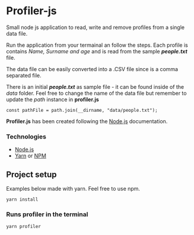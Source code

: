 # Profiler-js
Small node js application to read, write and remove profiles from a single data file.

Run the application from your termainal an follow the steps. Each profile is contains _Name, Surname and age_ and is read from the sample **_people.txt_** file.

The data file can be easily converted into a .CSV file since is a comma separated file.

There is an initial **_people.txt_** as sample file - it can be found inside of the _data_ folder. Feel free to change the name of the data file but remember to update the _path_ instance in **profiler.js**
```
const pathFile = path.join(__dirname, "data/people.txt");
```

**Profiler.js** has been created following the [Node.js](https://nodejs.org/api/) documentation.

### Technologies
* [Node.js](https://nodejs.org/en/download/)
* [Yarn](https://classic.yarnpkg.com/en/) or [NPM](https://www.npmjs.com/)



## Project setup
Examples below made with yarn. Feel free to use npm.

```
yarn install
```

### Runs profiler in the terminal
```
yarn profiler
```